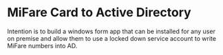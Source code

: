 # MiFare Card to Active Directory

Intention is to build a windows form app that can be installed for any user on premise and allow them to use a locked down service account to write MiFare numbers into AD.
